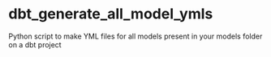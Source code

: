 # dbt_generate_all_model_ymls
Python script to make YML files for all models present in your models folder on a dbt project

